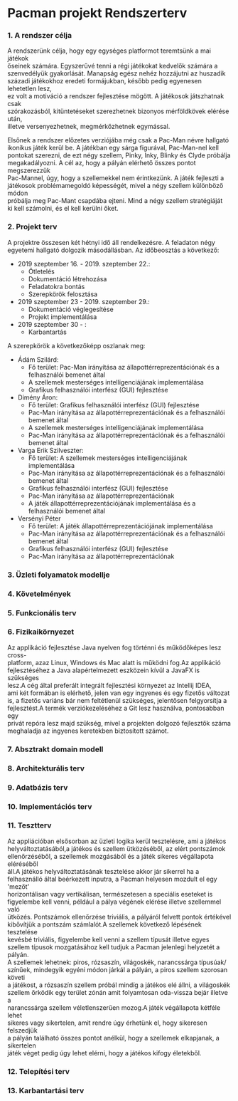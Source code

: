 Pacman projekt Rendszerterv
=============================

### 1. A rendszer célja
A rendszerünk célja, hogy egy egységes platformot teremtsünk a mai játékok   
őseinek számára. Egyszerűvé tenni a régi játékokat kedvelők számára a   
szenvedélyük gyakorlását. Manapság egész nehéz hozzájutni az huszadik   
századi játékokhoz eredeti formájukban, később pedig egyenesen lehetetlen lesz,   
ez volt a motiváció a rendszer fejlesztése mögött. A játékosok játszhatnak csak   
szórakozásból, kitüntetéseket szerezhetnek bizonyos mérföldkövek elérése után,   
illetve versenyezhetnek, megmérkőzhetnek egymással.   
   
Elsőnek a rendszer előzetes verziójába még csak a Pac-Man névre hallgató   
ikonikus játék kerül be. A játékban egy sárga figurával, Pac-Man-nel kell   
pontokat szerezni, de ezt négy szellem, Pinky, Inky, Blinky és Clyde próbálja   
megakadályozni. A cél az, hogy a pályán elérhető összes pontot megszerezzük   
Pac-Mannel, úgy, hogy a szellemekkel nem érintkezünk. A játék fejleszti a   
játékosok problémamegoldó képességét, mivel a négy szellem különböző módon   
próbálja meg Pac-Mant csapdába ejteni. Mind a négy szellem stratégiáját   
ki kell számolni, és el kell kerülni őket.
### 2. Projekt terv
A projektre összesen két hétnyi idő áll rendelkezésre. A feladaton négy   
egyetemi hallgató dolgozik másodállásban. Az időbeosztás a következő:   
 * 2019 szeptember 16. - 2019. szeptember 22.:
     * Ötletelés
     * Dokumentáció létrehozása
     * Feladatokra bontás
     * Szerepkörök felosztása
 * 2019 szeptember 23 - 2019. szeptember 29.:
     * Dokumentáció véglegesítése
     * Projekt implementálása
 * 2019 szeptember 30 - :
      * Karbantartás

A szerepkörök a következőképp oszlanak meg:
* Ádám Szilárd: 
    * Fő terület: Pac-Man irányítása az állapottérreprezentációnak
    és a felhasználói bemenet által
    * A szellemek mesterséges intelligenciájának implementálása
    * Grafikus felhasználói interfész (GUI) fejlesztése
* Dimény Áron: 
     * Fő terület: Grafikus felhasználói interfész (GUI) fejlesztése
     * Pac-Man irányítása az állapottérreprezentációnak
    és a felhasználói bemenet által
     * A szellemek mesterséges intelligenciájának implementálása
     * Pac-Man irányítása az állapottérreprezentációnak
    és a felhasználói bemenet által
* Varga Erik Szilveszter: 
    * Fő terület: A szellemek mesterséges intelligenciájának implementálása
    * Pac-Man irányítása az állapottérreprezentációnak
    és a felhasználói bemenet által
    * Grafikus felhasználói interfész (GUI) fejlesztése
    * Pac-Man irányítása az állapottérreprezentációnak
    * A játék állapottérreprezentációjának implementálása
    és a felhasználói bemenet által
* Versényi Péter
    * Fő terület: A játék állapottérreprezentációjának implementálása
    * Pac-Man irányítása az állapottérreprezentációnak
    és a felhasználói bemenet által
    * Grafikus felhasználói interfész (GUI) fejlesztése
    * Pac-Man irányítása az állapottérreprezentációnak

### 3. Üzleti   folyamatok   modellje
### 4. Követelmények
### 5. Funkcionális  terv
### 6. Fizikaikörnyezet
Az applikáció fejlesztése Java nyelven fog történni és működőképes lesz cross-   
platform, azaz Linux, Windows és Mac alatt is működni fog.Az applikáció    
fejlesztéséhez a Java alapértelmezett eszközein kívül a JavaFX is szükséges    
lesz.A cég által preferált integrált fejlesztési környezet az Intellij IDEA,    
ami két formában is elérhető, jelen van egy ingyenes és egy fizetős változat   
is, a fizetős variáns bár nem feltétlenül szükséges, jelentősen felgyorsítja a    
fejlesztést.A termék verziókezeléséhez a Git lesz használva, pontosabban egy    
privát repóra lesz majd szükség, mivel a projekten dolgozó fejlesztők száma    
meghaladja az ingyenes keretekben biztosított számot.
### 7. Absztrakt   domain   modell
### 8. Architekturális terv
### 9. Adatbázis terv
### 10. Implementációs terv
### 11. Tesztterv
Az appliációban elsősorban az üzleti logika kerül tesztelésre, ami a játékos   
helyváltoztatásából,a játékos és szellem ütközéséből, az elért pontszámok    
ellenőrzéséből, a szellemek mozgásából és a játék sikeres végállapota eléréséből   
áll.A játékos helyváltoztatásának tesztelése akkor jár sikerrel ha a    
felhasználló által beérkezett inputra, a Pacman helyesen mozdult el egy 'mezőt'    
horizontálisan vagy vertikálisan, természetesen a speciális eseteket is    
figyelembe kell venni, például a pálya végének elérése illetve szellemmel való    
ütközés. Pontszámok ellenőrzése triviális, a pályáról felvett pontok értékével    
kibővítjük a pontszám számlalót.A szellemek következő lépésének tesztelése    
kevésbé triviális, figyelembe kell venni a szellem típusát illetve egyes    
szellem típusok mozgatásához kell tudjuk a Pacman jelenlegi helyzetét a pályán.    
A szellemek lehetnek: piros, rózsaszín, világoskék, narancssárga típusúak/   
színűek, mindegyik egyéni módon járkál a pályán, a piros szellem szorosan követi   
a játékost, a rózsaszín szellem próbál mindíg a játékos elé állni, a világoskék   
szellem őrködik egy terület zónán amit folyamtosan oda-vissza bejár illetve a    
narancssárga szellem véletlenszerűen mozog.A játék végállapota kétféle lehet   
sikeres vagy sikertelen, amit rendre úgy érhetünk el, hogy sikeresen felszedjük    
a pályán található összes pontot anélkül, hogy a szellemek elkapjanak, a sikertelen    
játék véget pedig úgy lehet elérni, hogy a játékos kifogy életekből.
### 12. Telepítési terv
### 13. Karbantartási  terv
